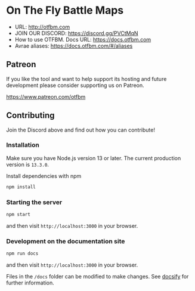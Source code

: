 # On The Fly Battle Maps

* URL: http://otfbm.com
* JOIN OUR DISCORD: https://discord.gg/PVCtMqN
* How to use OTFBM.  Docs URL: https://docs.otfbm.com
* Avrae aliases: https://docs.otfbm.com/#/aliases

## Patreon

If you like the tool and want to help support its hosting and future development please consider supporting us on Patreon.

https://www.patreon.com/otfbm

## Contributing

Join the Discord above and find out how you can contribute!

### Installation

Make sure you have Node.js version 13 or later. The current production version is `13.3.0`.

Install dependencies with npm

```sh
npm install
```

### Starting the server

```sh
npm start
```

and then visit `http://localhost:3000` in your browser.

### Development on the documentation site

```sh
npm run docs
```

and then visit `http://localhost:3000` in your browser.

Files in the `/docs` folder can be modified to make changes. See [docsify](https://docsify.js.org/) for further information.
